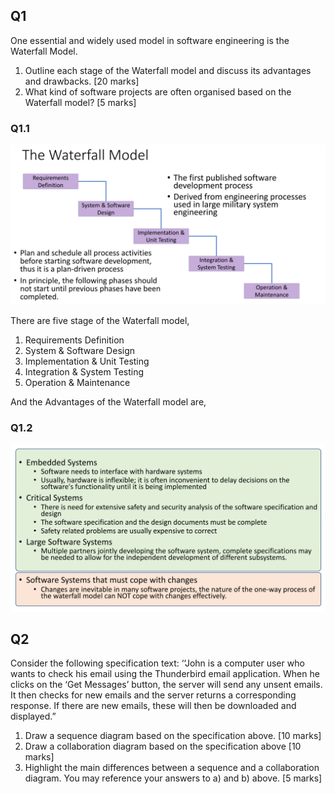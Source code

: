 ## Q1
One essential and widely used model in software engineering is the Waterfall Model.
1. Outline each stage of the Waterfall model and discuss its advantages and drawbacks. [20 marks]
2. What kind of software projects are often organised based on the Waterfall model? [5 marks]

### Q1.1

![image-20220618054810922](https://raw.githubusercontent.com/Anxiu0101/PicgoImg/master/202206180548571.png)

There are five stage of the Waterfall model, 

1. Requirements Definition
2. System & Software Design
3. Implementation & Unit Testing
4. Integration & System Testing
5. Operation & Maintenance

And the Advantages of the Waterfall model are, 

### Q1.2
![image-20220618055147982](https://raw.githubusercontent.com/Anxiu0101/PicgoImg/master/202206180551049.png)

## Q2
Consider the following specification text: ‘‘John is a computer user who wants to check his email using the Thunderbird email application. When he clicks on the ‘Get Messages’ button, the server will send any unsent emails. It then checks for new emails and the server returns a corresponding response. If there are new emails, these will then be downloaded and displayed.”
1. Draw a sequence diagram based on the specification above. [10 marks]
2. Draw a collaboration diagram based on the specification above [10 marks]
3. Highlight the main differences between a sequence and a collaboration diagram. You may reference your answers to a) and b) above. [5 marks]